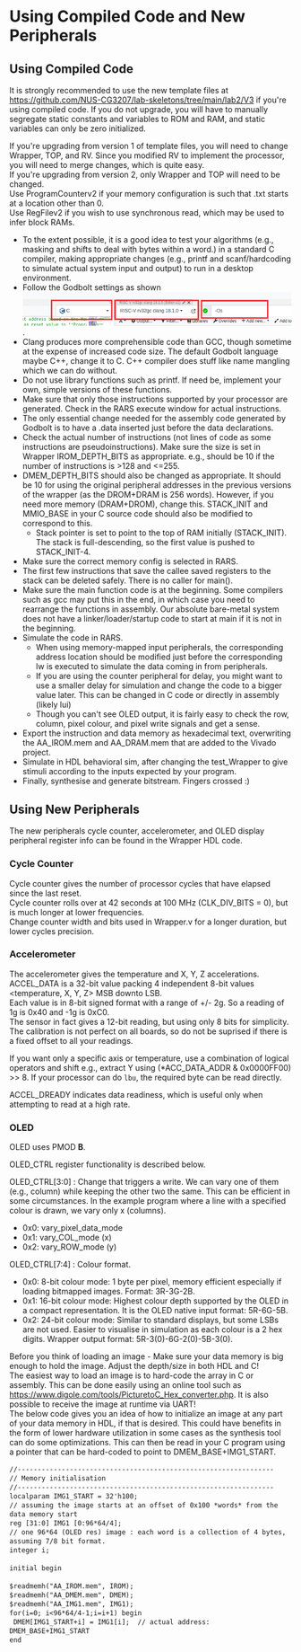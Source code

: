 
# Using Compiled Code and New Peripherals

## Using Compiled Code

It is strongly recommended to use the new template files at <https://github.com/NUS-CG3207/lab-skeletons/tree/main/lab2/V3> if you're using compiled code. If you do not upgrade, you will have to manually segregate static constants and variables to ROM and RAM, and static variables can only be zero initialized.  

If you're upgrading from version 1 of template files, you will need to change Wrapper, TOP, and RV. Since you modified RV to implement the processor, you will need to merge changes, which is quite easy.  
If you're upgrading from version 2, only Wrapper and TOP will need to be changed.  
Use ProgramCounterv2 if  your memory configuration is such that .txt starts at a location other than 0.  
Use RegFilev2 if you wish to use synchronous read, which may be used to infer block RAMs.  

* To the extent possible, it is a good idea to test your algorithms (e.g., masking and shifts to deal with bytes within a word.) in a standard C compiler, making appropriate changes (e.g., printf and scanf/hardcoding to simulate actual system input and output) to run in a desktop environment.
* Follow the Godbolt settings as shown![Settings](godbolt.png).
* Clang produces more comprehensible code than GCC, though sometime at the expense of increased code size. The default Godbolt language maybe C++, change it to C. C++ compiler does stuff like name mangling which we can do without.
* Do not use library functions such as printf. If need be, implement your own, simple versions of these functions.
* Make sure that only those instructions supported by your processor are generated. Check in the RARS execute window for actual instructions.
* The only essential change needed for the assembly code generated by Godbolt is to have a .data inserted just before the data declarations.
* Check the actual number of instructions (not lines of code as some instructions are pseudoinstructions). Make sure the size is set in Wrapper IROM_DEPTH_BITS as appropriate. e.g., should be 10 if the number of instructions is >128 and <=255.
* DMEM_DEPTH_BITS should also be changed as appropriate. It should be 10 for using the original peripheral addresses in the previous versions of the wrapper (as the DROM+DRAM is 256 words). However, if you need more memory (DRAM+DROM), change this. STACK_INIT and MMIO_BASE in your C source code should also be modified to correspond to this.
  * Stack pointer is set to point to the top of RAM initially (STACK_INIT). The stack is full-descending, so the first value is pushed to STACK_INIT-4.
* Make sure the correct memory config is selected in RARS.
* The first few instructions that save the callee saved registers to the stack can be deleted safely. There is no caller for main().
* Make sure the main function code is at the beginning. Some compilers such as gcc may put this in the end, in which case you need to rearrange the functions in assembly. Our absolute bare-metal system does not have a linker/loader/startup code to start at main if it is not in the beginning.
* Simulate the code in RARS.
  * When using memory-mapped input peripherals, the corresponding address location should be modified just before the corresponding lw is executed to simulate the data coming in from peripherals.
  * If you are using the counter peripheral for delay, you might want to use a smaller delay for simulation and change the code to a bigger value later. This can be changed in C code or directly in assembly (likely lui)
  * Though you can't see OLED output, it is fairly easy to check the row, column, pixel colour, and pixel write signals and get a sense.
* Export the instruction and data memory as hexadecimal text, overwriting the AA_IROM.mem and AA_DRAM.mem that are added to the Vivado project.
* Simulate in HDL behavioral sim, after changing the test_Wrapper to give stimuli according to the inputs expected by your program.
* Finally, synthesise and generate bitstream. Fingers crossed :)

## Using New Peripherals

The new peripherals cycle counter, accelerometer, and OLED display peripheral register info can be found in the Wrapper HDL code.  

### Cycle Counter

Cycle counter gives the number of processor cycles that have elapsed since the last reset.  
Cycle counter rolls over at 42 seconds at 100 MHz (CLK_DIV_BITS = 0), but is much longer at lower frequencies.  
Change counter width and bits used in Wrapper.v for a longer duration, but lower cycles precision.  

### Accelerometer

The accelerometer gives the temperature and X, Y, Z accelerations.  
ACCEL_DATA is a 32-bit value packing 4 independent 8-bit values <temperature, X, Y, Z> MSB downto LSB.  
Each value is in 8-bit signed format with a range of +/- 2g. So a reading of 1g is 0x40 and -1g is 0xC0.  
The sensor in fact gives a 12-bit reading, but using only 8 bits for simplicity.  
The calibration is not perfect on all boards, so do not be suprised if there is a fixed offset to all your readings.  

If you want only a specific axis or temperature, use a combination of logical operators and shift e.g., extract Y using (*ACC_DATA_ADDR & 0x0000FF00) >> 8. If your processor can do `lbu`, the required byte can be read directly.  

ACCEL_DREADY indicates data readiness, which is useful only when attempting to read at a high rate.

### OLED

OLED uses PMOD **B**.

OLED_CTRL register functionality is described below.  

OLED_CTRL[3:0] : Change that triggers a write. We can vary one of them (e.g., column) while keeping the other two the same. This can be efficient in some circumstances. In the example program where a line with a specified colour is drawn, we vary only x (columns).

* 0x0: vary_pixel_data_mode
* 0x1: vary_COL_mode (x)
* 0x2: vary_ROW_mode (y)

OLED_CTRL[7:4] : Colour format.

* 0x0: 8-bit colour mode: 1 byte per pixel, memory efficient especially if loading bitmapped images. Format: 3R-3G-2B.
* 0x1: 16-bit colour mode: Highest colour depth supported by the OLED in a compact representation. It is the OLED native input format: 5R-6G-5B.  
* 0x2: 24-bit colour mode: Similar to standard displays, but some LSBs are not used. Easier to visualise in simulation as each colour is a 2 hex digits. Wrapper output format: 5R-3(0)-6G-2(0)-5B-3(0).  

Before you think of loading an image - Make sure your data memory is big enough to hold the image. Adjust the depth/size in both HDL and C!  
The easiest way to load an image is to hard-code the array in C or assembly. This can be done easily using an online tool such as <https://www.digole.com/tools/PicturetoC_Hex_converter.php>.
It is also possible to receive the image at runtime via UART!  
The below code gives you an idea of how to initialize an image at any part of your data memory in HDL, if that is desired. This could have benefits in the form of lower hardware utilization in some cases as the synthesis tool can do some optimizations.
This can then be read in your C program using a pointer that can be hard-coded to point to DMEM_BASE+IMG1_START.

```
//----------------------------------------------------------------
// Memory initialisation
//----------------------------------------------------------------
localparam IMG1_START = 32'h100;  
// assuming the image starts at an offset of 0x100 *words* from the data memory start  
reg [31:0] IMG1 [0:96*64/4];  
// one 96*64 (OLED res) image : each word is a collection of 4 bytes, assuming 7/8 bit format.  
integer i;  

initial begin

$readmemh("AA_IROM.mem", IROM);
$readmemh("AA_DMEM.mem", DMEM);
$readmemh("AA_IMG1.mem", IMG1);
for(i=0; i<96*64/4-1;i=i+1) begin
 DMEM[IMG1_START+i] = IMG1[i];  // actual address: DMEM_BASE+IMG1_START
end
```
